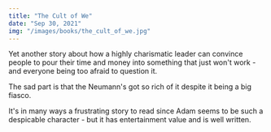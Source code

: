 ```yaml
---
title: "The Cult of We"
date: "Sep 30, 2021"
img: "/images/books/the_cult_of_we.jpg"
---
```


Yet another story about how a highly charismatic leader can convince people to pour their time and money into something that just won't work - and everyone being too afraid to question it.

The sad part is that the Neumann's got so rich of it despite it being a big fiasco. 

It's in many ways a frustrating story to read since Adam seems to be such a despicable character - but it has entertainment value and is well written.